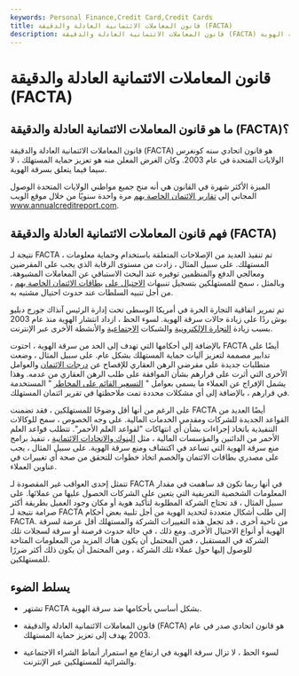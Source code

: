 ```yaml
---
keywords: Personal Finance,Credit Card,Credit Cards
title: قانون المعاملات الائتمانية العادلة والدقيقة (FACTA)
description: قانون المعاملات الائتمانية العادلة والدقيقة (FACTA) هو قرار أمريكي صدر في عام 2003 وكان يهدف إلى تعزيز تدابير الحماية لسرقة الهوية.
---
```


# قانون المعاملات الائتمانية العادلة والدقيقة (FACTA)
## ما هو قانون المعاملات الائتمانية العادلة والدقيقة (FACTA)؟

قانون المعاملات الائتمانية العادلة والدقيقة (FACTA) هو قانون اتحادي سنه كونغرس الولايات المتحدة في عام 2003. وكان الغرض المعلن منه هو تعزيز حماية المستهلك ، لا سيما فيما يتعلق بسرقة الهوية.

الميزة الأكثر شهرة في القانون هي أنه منح جميع مواطني الولايات المتحدة الوصول المجاني إلى [تقارير الائتمان الخاصة بهم](/creditreport) مرة واحدة سنويًا من خلال موقع الويب www.annualcreditreport.com.

## فهم قانون المعاملات الائتمانية العادلة والدقيقة (FACTA)

نتيجة لـ FACTA ، تم تنفيذ العديد من الإصلاحات المتعلقة باستخدام وحماية معلومات المستهلك. على سبيل المثال ، زادت من مستوى الرقابة الذي يجب على المقرضين ومعالجي الدفع والمنظمين توفيره عند البحث الاستباقي عن المعاملات المشبوهة. وبالمثل ، سمح للمستهلكين بتسجيل تنبيهات [الاحتيال على](/fraud) [بطاقات الائتمان الخاصة بهم](/creditcard) ، من أجل تنبيه السلطات عند حدوث احتيال مشتبه به.

تم تمرير اتفاقية التجارة الحرة في أمريكا الوسطى تحت إدارة الرئيس آنذاك جورج دبليو بوش ردًا على زيادة حالات سرقة الهوية. لسوء الحظ ، ازداد انتشار الهوية منذ عام 2003 بسبب زيادة [التجارة الإلكترونية](/ecommerce) والشبكات [الاجتماعية](/social-networking) والأنشطة الأخرى عبر الإنترنت.

بالإضافة إلى أحكامها التي تهدف إلى الحد من سرقة الهوية ، احتوت FACTA أيضًا على تدابير مصممة لتعزيز آليات حماية المستهلك بشكل عام. على سبيل المثال ، وضعت متطلبات جديدة على مقرضي الرهن العقاري للإفصاح عن [درجات الائتمان](/credit_score) والعوامل الأخرى التي أثرت على قرارهم بشأن الموافقة على طلب الرهن العقاري من عدمه. وهذا يشمل الإفراج عن العملاء ما يسمى بعوامل " [التسعير القائم على المخاطر](/risk-based_mortgage_pricing) " المستخدمة في قرارهم ، بالإضافة إلى أي مشكلات محددة تمت ملاحظتها في تقرير ائتمان المستهلك.

على الرغم من أنها أقل وضوحًا للمستهلكين ، فقد تضمنت FACTA أيضًا العديد من القواعد الجديدة للشركات ومقدمي الخدمات المالية. على وجه الخصوص ، سمح للوكالات التنفيذية باتخاذ إجراءات بشأن أي انتهاكات "لقواعد العلم الأحمر". تتطلب قواعد العلم الأحمر من الدائنين والمؤسسات المالية ، مثل [البنوك والاتحادات الائتمانية](/creditunion) ، تنفيذ برامج منع سرقة الهوية التي تساعد في اكتشاف ومنع سرقة الهوية. على سبيل المثال ، يجب على مصدري بطاقات الائتمان والخصم اتخاذ خطوات للتحقق من صحة أي تغييرات في عناوين العملاء.

تتمثل إحدى العواقب غير المقصودة لـ FACTA في أنها ربما تكون قد ساهمت في مقدار المعلومات الشخصية التعريفية التي يتعين على الشركات الحصول عليها من عملائها. على سبيل المثال ، قد تحتاج الشركة المطلوبة لتأكيد هوية أو مكان وجود العميل بطريقة أكثر صرامة نتيجة لـ FACTA إلى طلب أشكال متعددة لتحديد الهوية من أجل تلبية بعض أحكام FACTA. من ناحية أخرى ، قد تجعل هذه التغييرات الشركة والمستهلك أقل عرضة لسرقة الهوية أو أنواع الاحتيال الأخرى. ومع ذلك ، في حالة حدوث قرصنة أو سرقة لسجلات تلك الشركة في المستقبل ، فمن المحتمل أن يكون هناك المزيد من المعلومات المتاحة للوصول إليها حول عملاء تلك الشركة ، ومن المحتمل أن يكون ذلك أكثر ضررًا للمستهلكين.

## يسلط الضوء

- تشتهر FACTA بشكل أساسي بأحكامها ضد سرقة الهوية.

- قانون المعاملات الائتمانية العادلة والدقيقة (FACTA) هو قانون اتحادي صدر في عام 2003 يهدف إلى تعزيز حماية المستهلك.

- لسوء الحظ ، لا تزال سرقة الهوية في ارتفاع مع استمرار أنماط الشراء الاجتماعية والشرائية للمستهلكين عبر الإنترنت.

